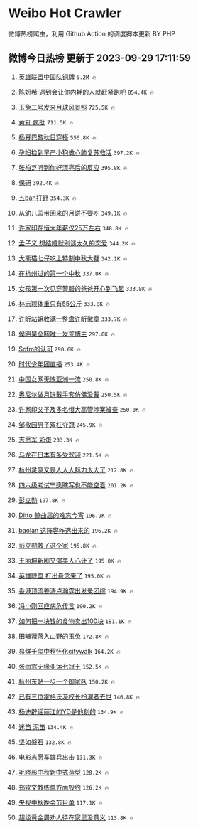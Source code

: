 # Weibo Hot Crawler 



微博热榜爬虫，利用 Github Action 的调度脚本更新 BY PHP 


## 微博今日热榜 更新于 2023-09-29 17:11:59 
1. [英雄联盟中国队铜牌](https://s.weibo.com/weibo?q=%23%E8%8B%B1%E9%9B%84%E8%81%94%E7%9B%9F%E4%B8%AD%E5%9B%BD%E9%98%9F%E9%93%9C%E7%89%8C%23&t=31&band_rank=1&Refer=top) `6.2M 🔥` 

1. [陈妍希 遇到会让你内耗的人就赶紧跑吧](https://s.weibo.com/weibo?q=%E9%99%88%E5%A6%8D%E5%B8%8C%20%E9%81%87%E5%88%B0%E4%BC%9A%E8%AE%A9%E4%BD%A0%E5%86%85%E8%80%97%E7%9A%84%E4%BA%BA%E5%B0%B1%E8%B5%B6%E7%B4%A7%E8%B7%91%E5%90%A7&t=31&band_rank=2&Refer=top) `854.4K 🔥` 

1. [玉兔二号发来月球风景照](https://s.weibo.com/weibo?q=%23%E7%8E%89%E5%85%94%E4%BA%8C%E5%8F%B7%E5%8F%91%E6%9D%A5%E6%9C%88%E7%90%83%E9%A3%8E%E6%99%AF%E7%85%A7%23&t=31&band_rank=3&Refer=top) `725.5K 🔥` 

1. [黄轩 疯批](https://s.weibo.com/weibo?q=%E9%BB%84%E8%BD%A9%20%E7%96%AF%E6%89%B9&t=31&band_rank=4&Refer=top) `711.5K 🔥` 

1. [杨幂巴黎秋日穿搭](https://s.weibo.com/weibo?q=%23%E6%9D%A8%E5%B9%82%E5%B7%B4%E9%BB%8E%E7%A7%8B%E6%97%A5%E7%A9%BF%E6%90%AD%23&t=31&band_rank=5&Refer=top) `556.8K 🔥` 

1. [孕妇捡到早产小狗做心肺复苏救活](https://s.weibo.com/weibo?q=%23%E5%AD%95%E5%A6%87%E6%8D%A1%E5%88%B0%E6%97%A9%E4%BA%A7%E5%B0%8F%E7%8B%97%E5%81%9A%E5%BF%83%E8%82%BA%E5%A4%8D%E8%8B%8F%E6%95%91%E6%B4%BB%23&t=31&band_rank=6&Refer=top) `397.2K 🔥` 

1. [张柏芝听到你好漂亮后的反应](https://s.weibo.com/weibo?q=%23%E5%BC%A0%E6%9F%8F%E8%8A%9D%E5%90%AC%E5%88%B0%E4%BD%A0%E5%A5%BD%E6%BC%82%E4%BA%AE%E5%90%8E%E7%9A%84%E5%8F%8D%E5%BA%94%23&t=31&band_rank=7&Refer=top) `395.8K 🔥` 

1. [保研](https://s.weibo.com/weibo?q=%E4%BF%9D%E7%A0%94&t=31&band_rank=8&Refer=top) `392.4K 🔥` 

1. [五ban打野](https://s.weibo.com/weibo?q=%E4%BA%94ban%E6%89%93%E9%87%8E&t=31&band_rank=9&Refer=top) `354.3K 🔥` 

1. [从幼儿园带回来的月饼不要吃](https://s.weibo.com/weibo?q=%23%E4%BB%8E%E5%B9%BC%E5%84%BF%E5%9B%AD%E5%B8%A6%E5%9B%9E%E6%9D%A5%E7%9A%84%E6%9C%88%E9%A5%BC%E4%B8%8D%E8%A6%81%E5%90%83%23&t=31&band_rank=10&Refer=top) `349.1K 🔥` 

1. [许家印在恒大年薪仅25万左右](https://s.weibo.com/weibo?q=%23%E8%AE%B8%E5%AE%B6%E5%8D%B0%E5%9C%A8%E6%81%92%E5%A4%A7%E5%B9%B4%E8%96%AA%E4%BB%8525%E4%B8%87%E5%B7%A6%E5%8F%B3%23&t=31&band_rank=11&Refer=top) `348.8K 🔥` 

1. [孟子义 想结婚就别谈太久的恋爱](https://s.weibo.com/weibo?q=%E5%AD%9F%E5%AD%90%E4%B9%89%20%E6%83%B3%E7%BB%93%E5%A9%9A%E5%B0%B1%E5%88%AB%E8%B0%88%E5%A4%AA%E4%B9%85%E7%9A%84%E6%81%8B%E7%88%B1&t=31&band_rank=12&Refer=top) `344.2K 🔥` 

1. [大熊猫七仔吃上特制中秋大餐](https://s.weibo.com/weibo?q=%23%E5%A4%A7%E7%86%8A%E7%8C%AB%E4%B8%83%E4%BB%94%E5%90%83%E4%B8%8A%E7%89%B9%E5%88%B6%E4%B8%AD%E7%A7%8B%E5%A4%A7%E9%A4%90%23&t=31&band_rank=13&Refer=top) `342.1K 🔥` 

1. [在杭州过的第一个中秋](https://s.weibo.com/weibo?q=%23%E5%9C%A8%E6%9D%AD%E5%B7%9E%E8%BF%87%E7%9A%84%E7%AC%AC%E4%B8%80%E4%B8%AA%E4%B8%AD%E7%A7%8B%23&t=31&band_rank=14&Refer=top) `337.0K 🔥` 

1. [女孩第一次见穿警服的爸爸开心到飞起](https://s.weibo.com/weibo?q=%23%E5%A5%B3%E5%AD%A9%E7%AC%AC%E4%B8%80%E6%AC%A1%E8%A7%81%E7%A9%BF%E8%AD%A6%E6%9C%8D%E7%9A%84%E7%88%B8%E7%88%B8%E5%BC%80%E5%BF%83%E5%88%B0%E9%A3%9E%E8%B5%B7%23&t=31&band_rank=15&Refer=top) `333.8K 🔥` 

1. [林志颖体重只有55公斤](https://s.weibo.com/weibo?q=%23%E6%9E%97%E5%BF%97%E9%A2%96%E4%BD%93%E9%87%8D%E5%8F%AA%E6%9C%8955%E5%85%AC%E6%96%A4%23&t=31&band_rank=16&Refer=top) `333.8K 🔥` 

1. [许昕站姐收满一整盘许昕徽章](https://s.weibo.com/weibo?q=%23%E8%AE%B8%E6%98%95%E7%AB%99%E5%A7%90%E6%94%B6%E6%BB%A1%E4%B8%80%E6%95%B4%E7%9B%98%E8%AE%B8%E6%98%95%E5%BE%BD%E7%AB%A0%23&t=31&band_rank=17&Refer=top) `333.7K 🔥` 

1. [侯明昊全网唯一发誓博主](https://s.weibo.com/weibo?q=%23%E4%BE%AF%E6%98%8E%E6%98%8A%E5%85%A8%E7%BD%91%E5%94%AF%E4%B8%80%E5%8F%91%E8%AA%93%E5%8D%9A%E4%B8%BB%23&t=31&band_rank=18&Refer=top) `297.0K 🔥` 

1. [Sofm的认可](https://s.weibo.com/weibo?q=Sofm%E7%9A%84%E8%AE%A4%E5%8F%AF&t=31&band_rank=19&Refer=top) `290.6K 🔥` 

1. [时代少年团直播](https://s.weibo.com/weibo?q=%E6%97%B6%E4%BB%A3%E5%B0%91%E5%B9%B4%E5%9B%A2%E7%9B%B4%E6%92%AD&t=31&band_rank=20&Refer=top) `253.4K 🔥` 

1. [中国女网无愧亚洲一流](https://s.weibo.com/weibo?q=%23%E4%B8%AD%E5%9B%BD%E5%A5%B3%E7%BD%91%E6%97%A0%E6%84%A7%E4%BA%9A%E6%B4%B2%E4%B8%80%E6%B5%81%23&t=31&band_rank=21&Refer=top) `250.8K 🔥` 

1. [奥尼尔做月饼戴手套仿佛没戴](https://s.weibo.com/weibo?q=%23%E5%A5%A5%E5%B0%BC%E5%B0%94%E5%81%9A%E6%9C%88%E9%A5%BC%E6%88%B4%E6%89%8B%E5%A5%97%E4%BB%BF%E4%BD%9B%E6%B2%A1%E6%88%B4%23&t=31&band_rank=22&Refer=top) `250.5K 🔥` 

1. [许家印父子及多名恒大高管涉案被查](https://s.weibo.com/weibo?q=%23%E8%AE%B8%E5%AE%B6%E5%8D%B0%E7%88%B6%E5%AD%90%E5%8F%8A%E5%A4%9A%E5%90%8D%E6%81%92%E5%A4%A7%E9%AB%98%E7%AE%A1%E6%B6%89%E6%A1%88%E8%A2%AB%E6%9F%A5%23&t=31&band_rank=23&Refer=top) `250.0K 🔥` 

1. [邹敬园男子双杠夺冠](https://s.weibo.com/weibo?q=%E9%82%B9%E6%95%AC%E5%9B%AD%E7%94%B7%E5%AD%90%E5%8F%8C%E6%9D%A0%E5%A4%BA%E5%86%A0&t=31&band_rank=24&Refer=top) `245.9K 🔥` 

1. [志愿军 彩蛋](https://s.weibo.com/weibo?q=%E5%BF%97%E6%84%BF%E5%86%9B%20%E5%BD%A9%E8%9B%8B&t=31&band_rank=25&Refer=top) `233.3K 🔥` 

1. [马龙在日本有多受欢迎](https://s.weibo.com/weibo?q=%23%E9%A9%AC%E9%BE%99%E5%9C%A8%E6%97%A5%E6%9C%AC%E6%9C%89%E5%A4%9A%E5%8F%97%E6%AC%A2%E8%BF%8E%23&t=31&band_rank=26&Refer=top) `221.5K 🔥` 

1. [杭州灵隐又是人人人魅力太大了](https://s.weibo.com/weibo?q=%23%E6%9D%AD%E5%B7%9E%E7%81%B5%E9%9A%90%E5%8F%88%E6%98%AF%E4%BA%BA%E4%BA%BA%E4%BA%BA%E9%AD%85%E5%8A%9B%E5%A4%AA%E5%A4%A7%E4%BA%86%23&t=31&band_rank=27&Refer=top) `212.8K 🔥` 

1. [四六级考试宁愿瞎写也不能空着](https://s.weibo.com/weibo?q=%E5%9B%9B%E5%85%AD%E7%BA%A7%E8%80%83%E8%AF%95%E5%AE%81%E6%84%BF%E7%9E%8E%E5%86%99%E4%B9%9F%E4%B8%8D%E8%83%BD%E7%A9%BA%E7%9D%80&t=31&band_rank=28&Refer=top) `201.2K 🔥` 

1. [彭立勋](https://s.weibo.com/weibo?q=%E5%BD%AD%E7%AB%8B%E5%8B%8B&t=31&band_rank=29&Refer=top) `197.8K 🔥` 

1. [Ditto 鲸曲届的难忘今宵](https://s.weibo.com/weibo?q=Ditto%20%E9%B2%B8%E6%9B%B2%E5%B1%8A%E7%9A%84%E9%9A%BE%E5%BF%98%E4%BB%8A%E5%AE%B5&t=31&band_rank=30&Refer=top) `196.9K 🔥` 

1. [baolan 这阵容咋选出来的](https://s.weibo.com/weibo?q=baolan%20%E8%BF%99%E9%98%B5%E5%AE%B9%E5%92%8B%E9%80%89%E5%87%BA%E6%9D%A5%E7%9A%84&t=31&band_rank=31&Refer=top) `196.2K 🔥` 

1. [彭立勋救了这个家](https://s.weibo.com/weibo?q=%E5%BD%AD%E7%AB%8B%E5%8B%8B%E6%95%91%E4%BA%86%E8%BF%99%E4%B8%AA%E5%AE%B6&t=31&band_rank=32&Refer=top) `195.8K 🔥` 

1. [王丽坤新剧又演美人心计了](https://s.weibo.com/weibo?q=%23%E7%8E%8B%E4%B8%BD%E5%9D%A4%E6%96%B0%E5%89%A7%E5%8F%88%E6%BC%94%E7%BE%8E%E4%BA%BA%E5%BF%83%E8%AE%A1%E4%BA%86%23&t=31&band_rank=33&Refer=top) `195.0K 🔥` 

1. [英雄联盟 打出悬念来了](https://s.weibo.com/weibo?q=%E8%8B%B1%E9%9B%84%E8%81%94%E7%9B%9F%20%E6%89%93%E5%87%BA%E6%82%AC%E5%BF%B5%E6%9D%A5%E4%BA%86&t=31&band_rank=34&Refer=top) `195.0K 🔥` 

1. [香港顶流姜涛卢瀚霆出发录团综](https://s.weibo.com/weibo?q=%23%E9%A6%99%E6%B8%AF%E9%A1%B6%E6%B5%81%E5%A7%9C%E6%B6%9B%E5%8D%A2%E7%80%9A%E9%9C%86%E5%87%BA%E5%8F%91%E5%BD%95%E5%9B%A2%E7%BB%BC%23&t=31&band_rank=35&Refer=top) `194.9K 🔥` 

1. [冯小刚回应病危传言](https://s.weibo.com/weibo?q=%23%E5%86%AF%E5%B0%8F%E5%88%9A%E5%9B%9E%E5%BA%94%E7%97%85%E5%8D%B1%E4%BC%A0%E8%A8%80%23&t=31&band_rank=36&Refer=top) `190.2K 🔥` 

1. [如何把一块钱的食物卖出100块](https://s.weibo.com/weibo?q=%E5%A6%82%E4%BD%95%E6%8A%8A%E4%B8%80%E5%9D%97%E9%92%B1%E7%9A%84%E9%A3%9F%E7%89%A9%E5%8D%96%E5%87%BA100%E5%9D%97&t=31&band_rank=37&Refer=top) `181.1K 🔥` 

1. [田曦薇落入山野的玉兔](https://s.weibo.com/weibo?q=%23%E7%94%B0%E6%9B%A6%E8%96%87%E8%90%BD%E5%85%A5%E5%B1%B1%E9%87%8E%E7%9A%84%E7%8E%89%E5%85%94%23&t=31&band_rank=38&Refer=top) `172.8K 🔥` 

1. [易烊千玺中秋怀化citywalk](https://s.weibo.com/weibo?q=%23%E6%98%93%E7%83%8A%E5%8D%83%E7%8E%BA%E4%B8%AD%E7%A7%8B%E6%80%80%E5%8C%96citywalk%23&t=31&band_rank=39&Refer=top) `164.2K 🔥` 

1. [张雨霏无缘亚运七冠王](https://s.weibo.com/weibo?q=%23%E5%BC%A0%E9%9B%A8%E9%9C%8F%E6%97%A0%E7%BC%98%E4%BA%9A%E8%BF%90%E4%B8%83%E5%86%A0%E7%8E%8B%23&t=31&band_rank=40&Refer=top) `152.5K 🔥` 

1. [杭州东站一步一个国家队](https://s.weibo.com/weibo?q=%23%E6%9D%AD%E5%B7%9E%E4%B8%9C%E7%AB%99%E4%B8%80%E6%AD%A5%E4%B8%80%E4%B8%AA%E5%9B%BD%E5%AE%B6%E9%98%9F%23&t=31&band_rank=41&Refer=top) `150.2K 🔥` 

1. [已有三位霍格沃茨校长扮演者去世](https://s.weibo.com/weibo?q=%23%E5%B7%B2%E6%9C%89%E4%B8%89%E4%BD%8D%E9%9C%8D%E6%A0%BC%E6%B2%83%E8%8C%A8%E6%A0%A1%E9%95%BF%E6%89%AE%E6%BC%94%E8%80%85%E5%8E%BB%E4%B8%96%23&t=31&band_rank=42&Refer=top) `146.8K 🔥` 

1. [杨迪辟谣丽江的YD是他刻的](https://s.weibo.com/weibo?q=%23%E6%9D%A8%E8%BF%AA%E8%BE%9F%E8%B0%A3%E4%B8%BD%E6%B1%9F%E7%9A%84YD%E6%98%AF%E4%BB%96%E5%88%BB%E7%9A%84%23&t=31&band_rank=43&Refer=top) `134.9K 🔥` 

1. [迷笛 泥笛](https://s.weibo.com/weibo?q=%E8%BF%B7%E7%AC%9B%20%E6%B3%A5%E7%AC%9B&t=31&band_rank=44&Refer=top) `134.4K 🔥` 

1. [坚如磐石](https://s.weibo.com/weibo?q=%E5%9D%9A%E5%A6%82%E7%A3%90%E7%9F%B3&t=31&band_rank=45&Refer=top) `132.8K 🔥` 

1. [电影志愿军雄兵出击](https://s.weibo.com/weibo?q=%E7%94%B5%E5%BD%B1%E5%BF%97%E6%84%BF%E5%86%9B%E9%9B%84%E5%85%B5%E5%87%BA%E5%87%BB&t=31&band_rank=46&Refer=top) `131.3K 🔥` 

1. [毛晓彤中秋新中式造型](https://s.weibo.com/weibo?q=%23%E6%AF%9B%E6%99%93%E5%BD%A4%E4%B8%AD%E7%A7%8B%E6%96%B0%E4%B8%AD%E5%BC%8F%E9%80%A0%E5%9E%8B%23&t=31&band_rank=47&Refer=top) `128.2K 🔥` 

1. [郑钦文教练单方面毁约](https://s.weibo.com/weibo?q=%E9%83%91%E9%92%A6%E6%96%87%E6%95%99%E7%BB%83%E5%8D%95%E6%96%B9%E9%9D%A2%E6%AF%81%E7%BA%A6&t=31&band_rank=48&Refer=top) `126.2K 🔥` 

1. [央视中秋晚会节目单](https://s.weibo.com/weibo?q=%23%E5%A4%AE%E8%A7%86%E4%B8%AD%E7%A7%8B%E6%99%9A%E4%BC%9A%E8%8A%82%E7%9B%AE%E5%8D%95%23&t=31&band_rank=49&Refer=top) `117.1K 🔥` 

1. [超级黄金周劝人待在家里没意义](https://s.weibo.com/weibo?q=%23%E8%B6%85%E7%BA%A7%E9%BB%84%E9%87%91%E5%91%A8%E5%8A%9D%E4%BA%BA%E5%BE%85%E5%9C%A8%E5%AE%B6%E9%87%8C%E6%B2%A1%E6%84%8F%E4%B9%89%23&t=31&band_rank=50&Refer=top) `113.8K 🔥` 


